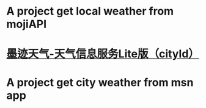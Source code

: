 # A project get local weather from mojiAPI  
# <a href='https://market.aliyun.com/products/57096001/cmapi013824.html?spm=5176.730005-57096001.0.0.upxMn8#sku=yuncode782400000'>墨迹天气-天气信息服务Lite版（cityId）</a>

# A project get city weather from msn app
